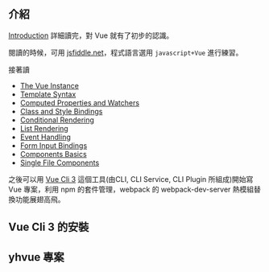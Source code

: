 ## 介紹
[Introduction](https://vuejs.org/v2/guide/index.html) 詳細讀完，對 Vue 就有了初步的認識。

閱讀的時候，可用 [jsfiddle.net](https://jsfiddle.net/)，程式語言選用 `javascript+Vue` 進行練習。

接著讀
* [The Vue Instance](https://vuejs.org/v2/guide/instance.html)
* [Template Syntax](https://vuejs.org/v2/guide/syntax.html)
* [Computed Properties and Watchers](https://vuejs.org/v2/guide/computed.html)
* [Class and Style Bindings](https://vuejs.org/v2/guide/class-and-style.html)
* [Conditional Rendering](https://vuejs.org/v2/guide/conditional.html)
* [List Rendering](https://vuejs.org/v2/guide/list.html)
* [Event Handling](https://vuejs.org/v2/guide/events.html)
* [Form Input Bindings](https://vuejs.org/v2/guide/forms.html)
* [Components Basics](https://vuejs.org/v2/guide/components.html)
* [Single File Components](https://vuejs.org/v2/guide/single-file-components.html)

之後可以用 [Vue Cli 3](https://cli.vuejs.org/) 這個工具(由CLI, CLI Service, CLI Plugin 所組成)開始寫 Vue 專案，利用 npm 的套件管理，webpack 的 webpack-dev-server 熱模組替換功能展翅高飛。

## Vue Cli 3 的安裝
## yhvue 專案